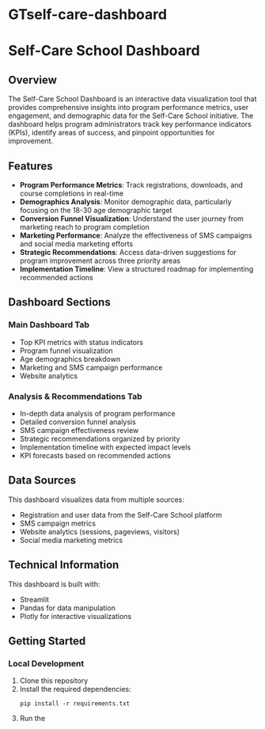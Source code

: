 # GTself-care-dashboard
# Self-Care School Dashboard

## Overview

The Self-Care School Dashboard is an interactive data visualization tool that provides comprehensive insights into program performance metrics, user engagement, and demographic data for the Self-Care School initiative. The dashboard helps program administrators track key performance indicators (KPIs), identify areas of success, and pinpoint opportunities for improvement.

## Features

- **Program Performance Metrics**: Track registrations, downloads, and course completions in real-time
- **Demographics Analysis**: Monitor demographic data, particularly focusing on the 18-30 age demographic target
- **Conversion Funnel Visualization**: Understand the user journey from marketing reach to program completion
- **Marketing Performance**: Analyze the effectiveness of SMS campaigns and social media marketing efforts
- **Strategic Recommendations**: Access data-driven suggestions for program improvement across three priority areas
- **Implementation Timeline**: View a structured roadmap for implementing recommended actions

## Dashboard Sections

### Main Dashboard Tab

- Top KPI metrics with status indicators
- Program funnel visualization
- Age demographics breakdown
- Marketing and SMS campaign performance
- Website analytics

### Analysis & Recommendations Tab

- In-depth data analysis of program performance
- Detailed conversion funnel analysis
- SMS campaign effectiveness review
- Strategic recommendations organized by priority
- Implementation timeline with expected impact levels
- KPI forecasts based on recommended actions

## Data Sources

This dashboard visualizes data from multiple sources:

- Registration and user data from the Self-Care School platform
- SMS campaign metrics
- Website analytics (sessions, pageviews, visitors)
- Social media marketing metrics

## Technical Information

This dashboard is built with:

- Streamlit
- Pandas for data manipulation
- Plotly for interactive visualizations

## Getting Started

### Local Development

1. Clone this repository
2. Install the required dependencies:
   ```
   pip install -r requirements.txt
   ```
3. Run the
